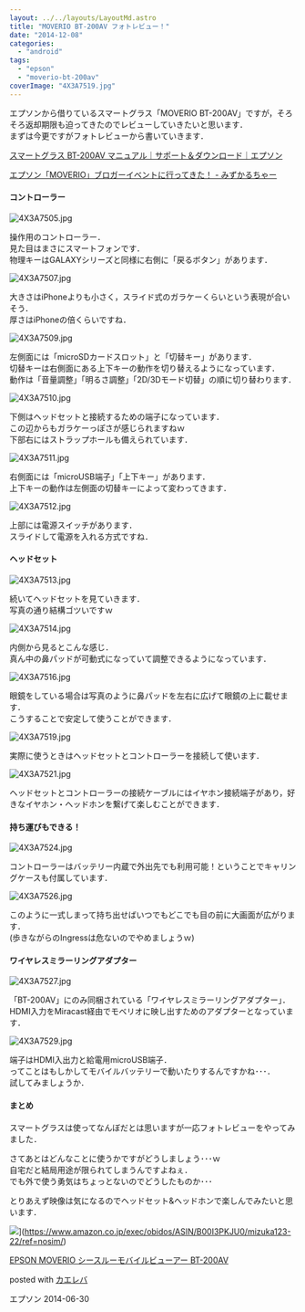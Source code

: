 ```yaml
---
layout: ../../layouts/LayoutMd.astro
title: "MOVERIO BT-200AV フォトレビュー！"
date: "2014-12-08"
categories: 
  - "android"
tags: 
  - "epson"
  - "moverio-bt-200av"
coverImage: "4X3A7519.jpg"
---
```


エプソンから借りているスマートグラス「MOVERIO BT-200AV」ですが，そろそろ返却期限も迫ってきたのでレビューしていきたいと思います．  
まずは今更ですがフォトレビューから書いていきます．

[スマートグラス BT\-200AV マニュアル｜サポート＆ダウンロード｜エプソン](https://www.epson.jp/support/portal/used/bt-200av.htm)

[エプソン「MOVERIO」ブロガーイベントに行ってきた！ \- みずかるちゃー](https://mizuka123.net/archive/6053/)

#### コントローラー

![4X3A7505.jpg](/archive/images/15940583536_a5479632b3_b.jpg)
 
操作用のコントローラー．  
見た目はまさにスマートフォンです．  
物理キーはGALAXYシリーズと同様に右側に「戻るボタン」があります．

![4X3A7507.jpg](/archive/images/15965710262_0105056986_b.jpg)
 
大きさはiPhoneよりも小さく，スライド式のガラケーくらいという表現が合いそう．  
厚さはiPhoneの倍くらいですね．

![4X3A7509.jpg](/archive/images/15778967558_c0e463cd03_b.jpg)
 
左側面には「microSDカードスロット」と「切替キー」があります．  
切替キーは右側面にある上下キーの動作を切り替えるようになっています．  
動作は「音量調整」「明るさ調整」「2D/3Dモード切替」の順に切り替わります．

![4X3A7510.jpg](/archive/images/15780354629_08e0caa1c2_b.jpg)
 
下側はヘッドセットと接続するための端子になっています．  
この辺からもガラケーっぽさが感じられますねｗ  
下部右にはストラップホールも備えられています．

![4X3A7511.jpg](/archive/images/15940594626_4d989e57fd_b.jpg)
 
右側面には「microUSB端子」「上下キー」があります．  
上下キーの動作は左側面の切替キーによって変わってきます．

![4X3A7512.jpg](/archive/images/15940596696_5124a5395f_b.jpg)
 
上部には電源スイッチがあります．  
スライドして電源を入れる方式ですね．

#### ヘッドセット

![4X3A7513.jpg](/archive/images/15964397181_c47a8e940a_b.jpg)
 
続いてヘッドセットを見ていきます．  
写真の通り結構ゴツいですｗ

![4X3A7514.jpg](/archive/images/15344106954_0bb932fae4_b.jpg)
 
内側から見るとこんな感じ．  
真ん中の鼻パッドが可動式になっていて調整できるようになっています．

![4X3A7516.jpg](/archive/images/15966372345_58658ac857_b.jpg)
 
眼鏡をしている場合は写真のように鼻パッドを左右に広げて眼鏡の上に載せます．  
こうすることで安定して使うことができます．

![4X3A7519.jpg](/archive/images/15940605216_b53b2a69fe_b.jpg)
 
実際に使うときはヘッドセットとコントローラーを接続して使います．

![4X3A7521.jpg](/archive/images/15346761953_ec63cbcfa9_b.jpg)
 
ヘッドセットとコントローラーの接続ケーブルにはイヤホン接続端子があり，好きなイヤホン・ヘッドホンを繋げて楽しむことができます．

#### 持ち運びもできる！

![4X3A7524.jpg](/archive/images/15779095270_1dbc816eee_b.jpg)
 
コントローラーはバッテリー内蔵で外出先でも利用可能！ということでキャリングケースも付属しています．

![4X3A7526.jpg](/archive/images/15964413231_8c19f760eb_b.jpg)
 
このように一式しまって持ち出せばいつでもどこでも目の前に大画面が広がります．  
(歩きながらのIngressは危ないのでやめましょうｗ)

#### ワイヤレスミラーリングアダプター

![4X3A7527.jpg](/archive/images/15966385225_7c2772a78f_b.jpg)
 
「BT-200AV」にのみ同梱されている「ワイヤレスミラーリングアダプター」．  
HDMI入力をMiracast経由でモベリオに映し出すためのアダプターとなっています．

![4X3A7529.jpg](/archive/images/15964416501_66c104048d_b.jpg)
 
端子はHDMI入出力と給電用microUSB端子．  
ってことはもしかしてモバイルバッテリーで動いたりするんですかね･･･．  
試してみましょうか．

#### まとめ

スマートグラスは使ってなんぼだとは思いますが一応フォトレビューをやってみました．

さてあとはどんなことに使うかですがどうしましょう･･･ｗ  
自宅だと結局用途が限られてしまうんですよねぇ．  
でも外で使う勇気はちょっとないのでどうしたものか･･･

とりあえず映像は気になるのでヘッドセット&ヘッドホンで楽しんでみたいと思います．

![](/archive/images/310BD%2B5OLDL._SL160_.jpg)](https://www.amazon.co.jp/exec/obidos/ASIN/B00I3PKJU0/mizuka123-22/ref=nosim/)

[EPSON MOVERIO シースルーモバイルビューアー BT-200AV](https://www.amazon.co.jp/exec/obidos/ASIN/B00I3PKJU0/mizuka123-22/ref=nosim/)

posted with [カエレバ](http://kaereba.com)

エプソン 2014-06-30
